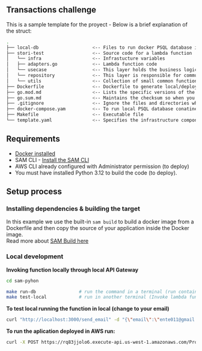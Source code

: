 ## Transactions challenge
This is a sample template for the proyect - Below is a brief explanation of the struct:

```bash
.
├── local-db                    <-- Files to run docker PSQL database in local docker container
├── stori-test                  <-- Source code for a lambda function
│   └── infra                   <-- Infrastucture variables
│   ├── adapters.go             <-- Lambda function code
│   └── usecase                 <-- This layer holds the business logic of our application
│   └── repository              <-- This layer is responsible for communicating with data sources, whether it is Database, another services, or external APIs
│   └── utils                   <-- Collection of small common functions, data and templates
├── Dockerfile                  <-- Dockerfile to generate local/deploy image 
├── go.mod.md                   <-- Lists the specific versions of the dependencies
├── go.sum.md                   <-- Maintains the checksum so when you run the project again it will not install all packages again
├── .gitignore                  <-- Ignore the files and directories which are unnecessary to project 
├── docker-compose.yam          <-- To run local PSQL database conatiner
├── Makefile                    <-- Executable file
└── template.yaml               <-- Specifies the infrastructure components, 
```

## Requirements

* [Docker installed](https://www.docker.com/community-edition)
* SAM CLI - [Install the SAM CLI](https://docs.aws.amazon.com/serverless-application-model/latest/developerguide/serverless-sam-cli-install.html)
* AWS CLI already configured with Administrator permission (to deploy)
* You must have installed Python 3.12 to build the code (to deploy).


## Setup process

### Installing dependencies & building the target 

In this example we use the built-in `sam build` to build a docker image from a Dockerfile and then copy the source of your application inside the Docker image.  
Read more about [SAM Build here](https://docs.aws.amazon.com/serverless-application-model/latest/developerguide/sam-cli-command-reference-sam-build.html) 

### Local development

**Invoking function locally through local API Gateway**

```bash
cd sam-pyhon

make run-db                # run the command in a terminal (run container with local PSQL database)
make test-local            # run in another terminal (Invoke lambda function locally)
```

**To test local running the function in local (change to your email)**

```bash
curl "http://localhost:3000/send_email" -d "{\"email\":\"ente011@gmail.com\"}"
```

**To run the aplication deployed in AWS run:**

```bash
curl -X POST https://rq83jjolo6.execute-api.us-west-1.amazonaws.com/Prod/send_email -d "{\"email\":\"ente011@gmail.com\"}"
```
